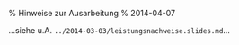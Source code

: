% Hinweise zur Ausarbeitung
% 2014-04-07

...siehe u.A. `../2014-03-03/leistungsnachweise.slides.md`...

